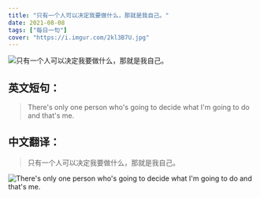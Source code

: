 ```yaml
---
title: "只有一个人可以决定我要做什么，那就是我自己。"
date: 2021-08-08
tags: ["每日一句"]
cover: "https://i.imgur.com/2kl3B7U.jpg"
---
```


![只有一个人可以决定我要做什么，那就是我自己。](https://i.imgur.com/V1zg1uJ.jpg)

## 英文短句：
> There's only one person who's going to decide what I'm going to do and that's me.

<!--more-->

## 中文翻译：
> 只有一个人可以决定我要做什么，那就是我自己。

![There's only one person who's going to decide what I'm going to do and that's me.](https://i.imgur.com/UvhdXCG.jpg)

